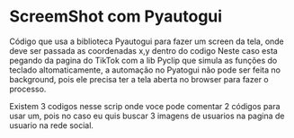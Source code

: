 # ScreemShot com Pyautogui


Código que usa a biblioteca Pyautogui para fazer um screen da tela, onde deve ser passada as coordenadas x,y dentro do codigo 
Neste caso esta pegando da pagina do TikTok com a lib Pyclip que simula as funções do teclado altomaticamente, a automação no Pyatogui não pode ser feita no background, pois ele precisa ter a tela aberta no browser para fazer o processo.

Existem 3 codigos nesse scrip onde voce pode comentar 2 códigos para usar um, pois no caso eu quis buscar 3 imagens de usuarios na pagina de usuario na rede social.
